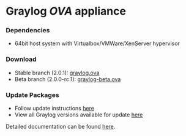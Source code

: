 Graylog *OVA* appliance
=======================

### Dependencies

  * 64bit host system with Virtualbox/VMWare/XenServer hypervisor

### Download

  * Stable branch (2.0.1): [graylog.ova](https://packages.graylog2.org/releases/graylog-omnibus/ova/graylog-2.0.1-2.ova)
  * Beta branch (2.0.0-rc.1): [graylog-beta.ova](https://packages.graylog2.org/releases/graylog-omnibus/ova/graylog-beta-2.0.0-rc.1-1.ova)

### Update Packages

  * Follow update instructions [here](http://docs.graylog.org/en/2.0/pages/installation/graylog_ctl.html#upgrade-graylog)
  * View all Graylog versions available for update [here](https://packages.graylog2.org/appliances/ubuntu)

  
Detailed documentation can be found [here](http://docs.graylog.org/en/latest/pages/installation/virtual_machine_appliances.html).
